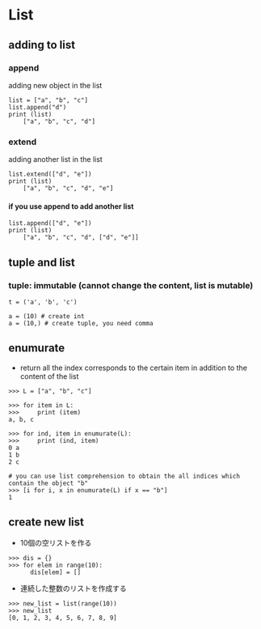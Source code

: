 # List
## adding to list
### append
adding new object in the list
```
list = ["a", "b", "c"]
list.append("d")
print (list)
	["a", "b", "c", "d"]
```

### extend
adding another list in the list
```
list.extend(["d", "e"])
print (list)
	["a", "b", "c", "d", "e"]
```

#### if you use append to add another list
```
list.append(["d", "e"])
print (list)
	["a", "b", "c", "d", ["d", "e"]]
```

## tuple and list
### tuple: immutable (cannot change the content, list is mutable)
```
t = ('a', 'b', 'c')

a = (10) # create int
a = (10,) # create tuple, you need comma
```

## enumurate
* return all the index corresponds to the certain item in addition to the content of the list
```
>>> L = ["a", "b", "c"]

>>> for item in L:
>>> 	print (item)
a, b, c

>>> for ind, item in enumurate(L):
>>> 	print (ind, item)
0 a
1 b
2 c

# you can use list comprehension to obtain the all indices which contain the object "b"
>>> [i for i, x in enumurate(L) if x == "b"]
1
```

## create new list
* 10個の空リストを作る
```
>>> dis = {}
>>> for elem in range(10):
      dis[elem] = []
```
* 連続した整数のリストを作成する
```
>>> new_list = list(range(10))
>>> new_list
[0, 1, 2, 3, 4, 5, 6, 7, 8, 9]
```